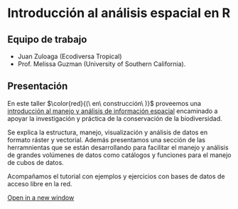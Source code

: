 # Introducción al análisis espacial en R

## Equipo de trabajo
- Juan Zuloaga (Ecodiversa Tropical)
- Prof. Melissa Guzman (University of Southern California).

## Presentación
En este taller $\color{red}{(\ en\ construcción\ )}$ proveemos una [introducción al manejo y análisis de información espacial](https://juanzuloaga21.github.io/intro_espacial//Intro_espacial.html) encaminado a apoyar la investigación y práctica de la conservación de la biodiversidad.

Se explica la estructura, manejo, visualización y análisis de datos en formato ráster y vectorial. Además presentamos una sección de las herramnientas que se están desarrollando para facilitar el manejo y análisis de grandes volúmenes de datos como catálogos y funciones para el manejo de cubos de datos.

Acompañamos el tutorial con ejemplos y ejercicios con bases de datos de acceso libre en la red.

<a href="[test.html](https://juanzuloaga21.github.io/intro_espacial//Intro_espacial.html)" onclick="return ! window.open(this.href);">Open in a new window</a>
